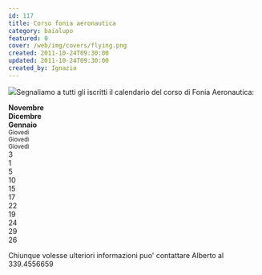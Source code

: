 ```yaml
---
id: 117
title: Corso fonia aeronautica
category: baialupo
featured: 0
cover: /web/img/covers/flying.png
created: 2011-10-24T09:30:00
updated: 2011-10-24T09:30:00
created_by: Ignazio
---
```


<img class="h-[300px] w-[160px] object-cover float-start mr-3" src="/web/img/stories/2011-10-headset.png"/>Segnaliamo a tutti gli iscritti il calendario del corso di Fonia Aeronautica:

<div class="grid grid-cols-3 my-4">
    <div class="py-[3px] text-center border-y border-orange-100"><strong>Novembre</strong></div>
    <div class="py-[3px] text-center border-y border-orange-100"><strong>Dicembre</strong></div>
    <div class="py-[3px] text-center border-y border-orange-100"><strong>Gennaio</strong></div>
    <div class="py-[3px] text-center border-b border-orange-100"><small class="text-xs">Giovedì</small></div>
    <div class="py-[3px] text-center border-b border-orange-100"><small class="text-xs">Giovedì</small></div>
    <div class="py-[3px] text-center border-b border-orange-100"><small class="text-xs">Giovedì</small></div>
    <div class="py-[3px] text-center border-b border-orange-100">3</div>
    <div class="py-[3px] text-center border-b border-orange-100">1</div>
    <div class="py-[3px] text-center border-b border-orange-100">5</div>
    <div class="py-[3px] text-center border-b border-orange-100">10</div>
    <div class="py-[3px] text-center border-b border-orange-100">15</div>
    <div class="py-[3px] text-center border-b border-orange-100"></div>
    <div class="py-[3px] text-center border-b border-orange-100">17</div>
    <div class="py-[3px] text-center border-b border-orange-100">22</div>
    <div class="py-[3px] text-center border-b border-orange-100">19</div>
    <div class="py-[3px] text-center border-b border-orange-100">24</div>
    <div class="py-[3px] text-center border-b border-orange-100">29</div>
    <div class="py-[3px] text-center border-b border-orange-100">26</div>
</div>

Chiunque volesse ulteriori informazioni puo' contattare Alberto al 339.4556659
